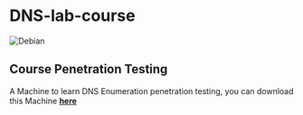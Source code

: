 # DNS-lab-course
![Debian](https://img.shields.io/badge/Debian-D70A53?style=for-the-badge&logo=debian&logoColor=white)

## Course Penetration Testing
A Machine to learn DNS Enumeration penetration testing, you can download this Machine **[here](https://)**
